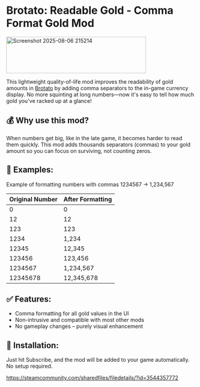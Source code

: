 # Brotato: Readable Gold - Comma Format Gold Mod
<img width="372" height="97" alt="Screenshot 2025-08-06 215214" src="https://github.com/user-attachments/assets/adb80108-7a8e-4cea-b7b0-79807d07cc7e" />

This lightweight quality-of-life mod improves the readability of gold amounts in [Brotato](https://store.steampowered.com/app/1942280/Brotato/) by adding comma separators to the in-game currency display. No more squinting at long numbers—now it's easy to tell how much gold you've racked up at a glance!

## 💰 Why use this mod?
When numbers get big, like in the late game, it becomes harder to read them quickly. This mod adds thousands separators (commas) to your gold amount so you can focus on surviving, not counting zeros.

## 🔢 Examples:
Example of formatting numbers with commas 1234567 → 1,234,567

| Original Number | After Formatting  |
|-----------------|-------------------|
| 0               | 0                 |
| 12              | 12                |
| 123             | 123               |
| 1234            | 1,234             |
| 12345           | 12,345            |
| 123456          | 123,456           |
| 1234567         | 1,234,567         |
| 12345678        | 12,345,678        |

## ✅ Features:
- Comma formatting for all gold values in the UI
- Non-intrusive and compatible with most other mods
- No gameplay changes – purely visual enhancement

## 🔧 Installation:
Just hit Subscribe, and the mod will be added to your game automatically. No setup required.

https://steamcommunity.com/sharedfiles/filedetails/?id=3544357772
